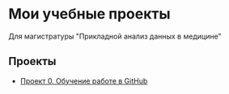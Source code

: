 # Мои учебные проекты
Для магистратуры "Прикладной анализ данных в медицине"

## Проекты
* [Проект 0. Обучение работе в GitHub](https://github.com/TaisiyaGlazova/sf_proba/tree/main/project_0)
